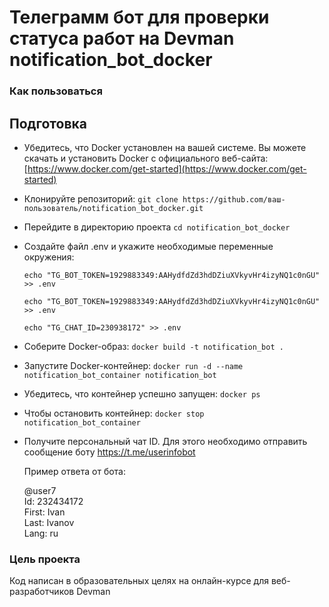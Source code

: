#  Телеграмм бот для проверки статуса работ на Devman notification_bot_docker
### Как пользоваться

## Подготовка

- Убедитесь, что Docker установлен на вашей системе. Вы можете скачать и установить Docker с официального веб-сайта: [https://www.docker.com/get-started](https://www.docker.com/get-started)


* Клонируйте репозиторий: `git clone https://github.com/ваш-пользователь/notification_bot_docker.git`


* Перейдите в директорию проекта  `cd notification_bot_docker`
* Создайте файл .env и укажите необходимые переменные окружения:

  ``` touch .env
  echo "TG_BOT_TOKEN=1929883349:AAHydfdZd3hdDZiuXVkyvHr4izyNQ1c0nGU" >> .env
  
  echo "TG_BOT_TOKEN=1929883349:AAHydfdZd3hdDZiuXVkyvHr4izyNQ1c0nGU" >> .env
  
  echo "TG_CHAT_ID=230938172" >> .env
    ```
* Соберите Docker-образ:  `docker build -t notification_bot .`
* Запустите Docker-контейнер:  `docker run -d --name notification_bot_container notification_bot
`
* Убедитесь, что контейнер успешно запущен: `docker ps`
* Чтобы остановить контейнер: `docker stop notification_bot_container`

* Получите персональный чат ID. Для этого необходимо отправить сообщение боту https://t.me/userinfobot 
  
  Пример ответа от бота:
  
  @user7\
  Id: 232434172\
  First: Ivan\
  Last: Ivanov\
  Lang: ru


 
 



### Цель проекта
Код написан в образовательных целях на онлайн-курсе для веб-разработчиков Devman
 
